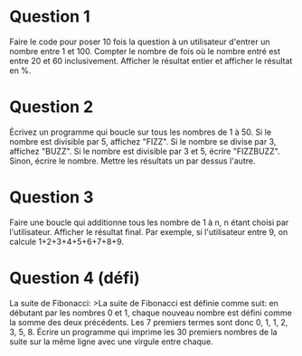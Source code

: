# Question 1

Faire le code pour poser 10 fois la question à un utilisateur d'entrer un nombre entre 1 et 100. Compter le nombre de fois où le nombre entré est entre 20 et 60 inclusivement. Afficher le résultat entier et afficher le résultat en %.


# Question 2

Écrivez un programme qui boucle sur tous les nombres de 1 à 50. Si le nombre est divisible par 5, affichez "FIZZ". Si le nombre se divise par 3, affichez "BUZZ". Si le nombre est divisible par 3 et 5, écrire "FIZZBUZZ". Sinon, écrire le nombre. Mettre les résultats un par dessus l'autre.

# Question 3

Faire une boucle qui additionne tous les nombre de 1 à n, n étant choisi par l'utilisateur. Afficher le résultat final. Par exemple, si l'utilisateur entre 9, on calcule 1+2+3+4+5+6+7+8+9.

# Question 4 (défi)

La suite de Fibonacci: >La suite de Fibonacci est définie comme suit: en débutant par les nombres 0 et 1, chaque nouveau nombre est défini comme la somme des deux précédents. Les 7 premiers termes sont donc 0, 1, 1, 2, 3, 5, 8. Écrire un programme qui imprime les 30 premiers nombres de la suite sur la même ligne avec une virgule entre chaque.
